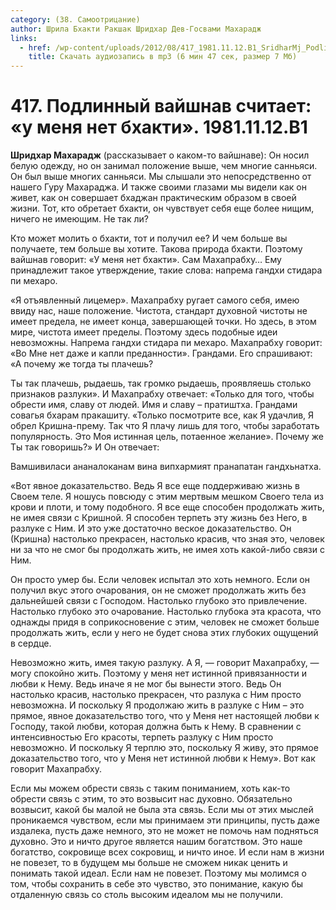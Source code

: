 ```yaml
---
category: (38. Самоотрицание)
author: Шрила Бхакти Ракшак Шридхар Дев-Госвами Махарадж
links:
  - href: /wp-content/uploads/2012/08/417_1981.11.12.B1_SridharMj_Podlinniy_vayshnav_schitayet_u_menya_net_bhakti.mp3
    title: Скачать аудиозапись в mp3 (6 мин 47 сек, размер 7 Мб)
---
```


# 417. Подлинный вайшнав считает: «у меня нет бхакти». 1981.11.12.B1

**Шридхар Махарадж** (рассказывает о каком-то вайшнаве): Он носил белую одежду, но он занимал положение выше, чем многие санньяси. Он был выше многих санньяси. Мы слышали это непосредственно от нашего Гуру Махараджа. И также своими глазами мы видели как он живет, как он совершает бхаджан практическим образом в своей жизни. Тот, кто обретает бхакти, он чувствует себя еще более нищим, ничего не имеющим. Не так ли?

Кто может молить о бхакти, тот и получил ее? И чем больше вы получаете, тем больше вы хотите. Такова природа бхакти. Поэтому вайшнав говорит: «У меня нет бхакти». Сам Махапрабху… Ему принадлежит такое утверждение, такие слова: напрема гандхи стидара пи мехаро.

«Я отъявленный лицемер». Махапрабху ругает самого себя, имею ввиду нас, наше положение. Чистота, стандарт духовной чистоты не имеет предела, не имеет конца, завершающей точки. Но здесь, в этом мире, чистота имеет пределы. Поэтому здесь подобные идеи невозможны. Напрема гандхи стидара пи мехаро. Махапрабху говорит: «Во Мне нет даже и капли преданности». Грандами. Его спрашивают: «А почему же тогда ты плачешь?

Ты так плачешь, рыдаешь, так громко рыдаешь, проявляешь столько признаков разлуки». И Махапрабху отвечает: «Только для того, чтобы обрести имя, славу от людей. Имя и славу – пратиштха. Грандами совагья бхарам пракашиту. «Только посмотрите все, как Я удачлив, Я обрел Кришна-прему. Так что Я плачу лишь для того, чтобы заработать популярность. Это Моя истинная цель, потаенное желание». Почему же Ты так говоришь?» И Он отвечает:

Вамшивиласи ананалоканам вина випхармият пранапатан гандхьнатха.

«Вот явное доказательство. Ведь Я все еще поддерживаю жизнь в Своем теле. Я ношусь повсюду с этим мертвым мешком Своего тела из крови и плоти, и тому подобного. Я все еще способен продолжать жить, не имея связи с Кришной. Я способен терпеть эту жизнь без Него, в разлуке с Ним. И это уже достаточно веское доказательство. Он (Кришна) настолько прекрасен, настолько красив, что зная это, человек ни за что не смог бы продолжать жить, не имея хоть какой-либо связи с Ним.

Он просто умер бы. Если человек испытал это хоть немного. Если он получил вкус этого очарования, он не сможет продолжать жить без дальнейшей связи с Господом. Настолько глубоко это привлечение. Настолько глубоко это очарование. Настолько глубока эта красота, что однажды придя в соприкосновение с этим, человек не сможет больше продолжать жить, если у него не будет снова этих глубоких ощущений в сердце.

Невозможно жить, имея такую разлуку. А Я, — говорит Махапрабху, — могу спокойно жить. Поэтому у меня нет истинной привязанности и любви к Нему. Ведь иначе я не мог бы вынести этого. Ведь Он настолько красив, настолько прекрасен, что разлука с Ним просто невозможна. И поскольку Я продолжаю жить в разлуке с Ним – это прямое, явное доказательство того, что у Меня нет настоящей любви к Господу, такой любви, которая должна быть к Нему. В сравнении с интенсивностью Его красоты, терпеть разлуку с Ним просто невозможно. И поскольку Я терплю это, поскольку Я живу, это прямое доказательство того, что у Меня нет истинной любви к Нему». Вот как говорит Махапрабху.

Если мы можем обрести связь с таким пониманием, хоть как-то обрести связь с этим, то это возвысит нас духовно. Обязательно возвысит, какой бы малой не была эта связь. Если мы от этих мыслей проникаемся чувством, если мы принимаем эти принципы, пусть даже издалека, пусть даже немного, это не может не помочь нам подняться духовно. Это и ничто другое является нашим богатством. Это наше богатство, сокровище всех сокровищ, и ничто иное. И если нам в жизни не повезет, то в будущем мы больше не сможем никак ценить и понимать такой идеал. Если нам не повезет. Поэтому мы молимся о том, чтобы сохранить в себе это чувство, это понимание, какую бы отдаленную связь со столь высоким идеалом мы не получили.

